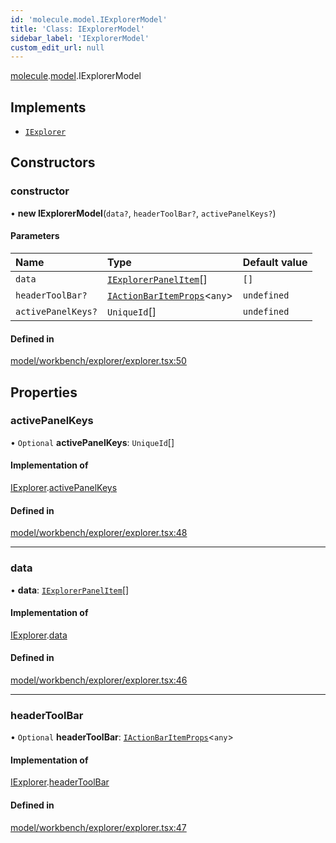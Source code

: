 ```yaml
---
id: 'molecule.model.IExplorerModel'
title: 'Class: IExplorerModel'
sidebar_label: 'IExplorerModel'
custom_edit_url: null
---
```


[molecule](../namespaces/molecule).[model](../namespaces/molecule.model).IExplorerModel

## Implements

-   [`IExplorer`](../interfaces/molecule.model.IExplorer)

## Constructors

### constructor

• **new IExplorerModel**(`data?`, `headerToolBar?`, `activePanelKeys?`)

#### Parameters

| Name               | Type                                                                                  | Default value |
| :----------------- | :------------------------------------------------------------------------------------ | :------------ |
| `data`             | [`IExplorerPanelItem`](../interfaces/molecule.model.IExplorerPanelItem)[]             | `[]`          |
| `headerToolBar?`   | [`IActionBarItemProps`](../interfaces/molecule.component.IActionBarItemProps)<`any`\> | `undefined`   |
| `activePanelKeys?` | `UniqueId`[]                                                                          | `undefined`   |

#### Defined in

[model/workbench/explorer/explorer.tsx:50](https://github.com/DTStack/molecule/blob/927b7d39/src/model/workbench/explorer/explorer.tsx#L50)

## Properties

### activePanelKeys

• `Optional` **activePanelKeys**: `UniqueId`[]

#### Implementation of

[IExplorer](../interfaces/molecule.model.IExplorer).[activePanelKeys](../interfaces/molecule.model.IExplorer#activepanelkeys)

#### Defined in

[model/workbench/explorer/explorer.tsx:48](https://github.com/DTStack/molecule/blob/927b7d39/src/model/workbench/explorer/explorer.tsx#L48)

---

### data

• **data**: [`IExplorerPanelItem`](../interfaces/molecule.model.IExplorerPanelItem)[]

#### Implementation of

[IExplorer](../interfaces/molecule.model.IExplorer).[data](../interfaces/molecule.model.IExplorer#data)

#### Defined in

[model/workbench/explorer/explorer.tsx:46](https://github.com/DTStack/molecule/blob/927b7d39/src/model/workbench/explorer/explorer.tsx#L46)

---

### headerToolBar

• `Optional` **headerToolBar**: [`IActionBarItemProps`](../interfaces/molecule.component.IActionBarItemProps)<`any`\>

#### Implementation of

[IExplorer](../interfaces/molecule.model.IExplorer).[headerToolBar](../interfaces/molecule.model.IExplorer#headertoolbar)

#### Defined in

[model/workbench/explorer/explorer.tsx:47](https://github.com/DTStack/molecule/blob/927b7d39/src/model/workbench/explorer/explorer.tsx#L47)

